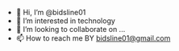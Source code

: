 - 👋 Hi, I’m @bidsline01
- 👀 I’m interested in technology
- 💞️ I’m looking to collaborate on ...
- 📫 How to reach me BY bidsline01@gmail.com
